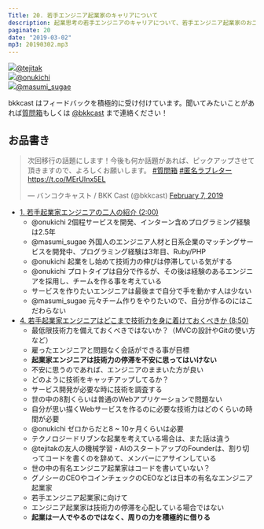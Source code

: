 ```yaml
---
Title: 20. 若手エンジニア起業家のキャリアについて
description: 起業思考の若手エンジニアのキャリアについて、若手エンジニア起業家のお二人を呼んで話し合います。
paginate: 20
date: "2019-03-02"
mp3: 20190302.mp3
---
```


<div class="presenter-container">
  <div class="presenter-item">
    <a href="https://twitter.com/tejitak" target="_blank"><img class="icon" src="https://pbs.twimg.com/profile_images/962982531938246656/wGmx7qIC_400x400.jpg"><span>@tejitak</span></a>
  </div>
  <div class="presenter-item">
    <a href="https://twitter.com/onukichi" target="_blank"><img class="icon" src="https://pbs.twimg.com/profile_images/1094996796135198720/H9JQxJ5C_400x400.jpg"><span>@onukichi</span></a>
  </div>
  <div class="presenter-item">
    <a href="https://twitter.com/masumi_sugae" target="_blank"><img class="icon" src="https://pbs.twimg.com/profile_images/1092068480231194626/iAmo01nj_400x400.jpg"><span>@masumi_sugae</span></a>
  </div>
</div>

bkkcast はフィードバックを積極的に受け付けています。聞いてみたいことがあれば<a class="notice" href="https://peing.net/ja/bkkcast" target="_blank">質問箱</a>もしくは <a class="notice" href="https://twitter.com/bkkcast" target="_blank">@bkkcast</a> まで連絡ください！

## お品書き

<blockquote class="twitter-tweet"><p lang="ja" dir="ltr">次回移行の話題にします！今後も何か話題があれば、ピックアップさせて頂きますので、よろしくお願いします。 <a href="https://twitter.com/hashtag/%E8%B3%AA%E5%95%8F%E7%AE%B1?src=hash&amp;ref_src=twsrc%5Etfw">#質問箱</a> <a href="https://twitter.com/hashtag/%E5%8C%BF%E5%90%8D%E3%83%A9%E3%83%96%E3%83%AC%E3%82%BF%E3%83%BC?src=hash&amp;ref_src=twsrc%5Etfw">#匿名ラブレター</a> <a href="https://t.co/MErUInx5EL">https://t.co/MErUInx5EL</a></p>&mdash; バンコクキャスト / BKK Cast (@bkkcast) <a href="https://twitter.com/bkkcast/status/1093369342161371137?ref_src=twsrc%5Etfw">February 7, 2019</a></blockquote> <script async src="https://platform.twitter.com/widgets.js" charset="utf-8"></script>

- <a class="jump" href="#120">1. 若手起業家エンジニアの二人の紹介 (2:00)</a>
  - @onukichi 2個程サービスを開発、インターン含めプログラミング経験は2.5年
  - @masumi_sugae 外国人のエンジニア人材と日系企業のマッチングサービスを開発中、プログラミング経験は3年目、Ruby/PHP
  - @onukichi 起業をし始めて技術力の伸びは停滞している気がする
  - @onukichi プロトタイプは自分で作るが、その後は経験のあるエンジニアを採用し、チームを作る事を考えている
  - サービスを作りたいエンジニアは最後まで自分で手を動かす人は少ない
  - @masumi_sugae 元々チーム作りをやりたいので、自分が作るのにはこだわらない
- <a class="jump" href="#530">4. 若手起業家エンジニアはどこまで技術力を身に着けておくべきか (8:50)</a>
  - 最低限技術力を備えておくべきではないか？（MVCの設計やGitの使い方など）
  - 雇ったエンジニアと問題なく会話ができる事が目標
  - **起業家エンジニアは技術力の停滞を不安に思ってはいけない**
  - 不安に思うのであれば、エンジニアのままいた方が良い
  - どのように技術をキャッチアップしてるか？
  - サービス開発が必要な時に技術を調査する
  - 世の中の8割くらいは普通のWebアプリケーションで問題ない
  - 自分が思い描くWebサービスを作るのに必要な技術力はどのくらいの時間が必要
  - @onukichi ゼロからだと8 ~ 10ヶ月くらいは必要
  - テクノロジードリブンな起業を考えている場合は、また話は違う
  - @tejitakの友人の機械学習・AIのスタートアップのFounderは、割り切ってコードを書くのを辞めて、メンバーにアサインしている
  - 世の中の有名エンジニア起業家はコードを書いていない？
  - グノシーのCEOやコインチェックのCEOなどは日本の有名なエンジニア起業家
  - 若手エンジニア起業家に向けて
  - エンジニア起業家は技術力の停滞を心配している場合ではない
  - **起業は一人でやるのではなく、周りの力を積極的に借りる**
